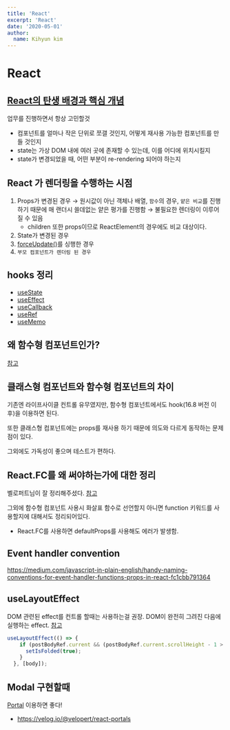 ```yaml
---
title: 'React'
excerpt: 'React'
date: '2020-05-01'
author:
  name: Kihyun kim
---
```


# React

## [React의 탄생 배경과 핵심 개념](https://soldonii.tistory.com/100)

업무를 진행하면서 항상 고민할것

- 컴포넌트를 얼마나 작은 단위로 쪼갤 것인지, 어떻게 재사용 가능한 컴포넌트를 만들 것인지
- state는 가상 DOM 내에 여러 곳에 존재할 수 있는데, 이를 어디에 위치시킬지
- state가 변경되었을 때, 어떤 부분이 re-rendering 되어야 하는지

## React 가 렌더링을 수행하는 시점

1. Props가 변경된 경우 → 원시값이 아닌 객체나 배열, `함수`의 경우, `얕은 비교`를 진행하기 때문에 매 랜더시 쓸데없는 얕은 평가를 진행함 → 불필요한 렌더링이 이루어질 수 있음
    - children 또한 props이므로 ReactElement의 경우에도 비교 대상이다.
2. State가 변경된 경우
3. [forceUpdate()](https://reactjs.org/docs/react-component.html#forceupdate)를 싱행한 경우
4. `부모 컴포넌트가 렌더링 된 경우`

## hooks 정리

- [useState](/useState)
- [useEffect](/useEffect)
- [useCallback](/useCallback)
- [useRef](/useRef)
- [useMemo](/useMemo)

## 왜 함수형 컴포넌트인가?

[참고](https://boxfoxs.tistory.com/395)

## 클래스형 컴포넌트와 함수형 컴포넌트의 차이

기존엔 라이프사이클 컨트롤 유무였지만, 함수형 컴포넌트에서도 hook(16.8 버전 이후)을 이용하면 된다.

또한 클래스형 컴포넌트에는 props를 재사용 하기 때문에 의도와 다르게 동작하는 문제점이 있다.

그외에도 가독성이 좋으며 테스트가 편하다.

## React.FC를 왜 써야하는가에 대한 정리

벨로퍼트님이 잘 정리해주셨다. [참고](https://velog.io/@velopert/create-typescript-react-component)

그외에 함수형 컴포넌트 사용시 화살표 함수로 선언할지 아니면 function 키워드를 사용할지에 대해서도 정리되어있다.

- React.FC를 사용하면 defaultProps를 사용해도 에러가 발생함.

## Event handler convention

https://medium.com/javascript-in-plain-english/handy-naming-conventions-for-event-handler-functions-props-in-react-fc1cbb791364

## useLayoutEffect

DOM 관련된 effect를 컨트롤 할때는 사용하는걸 권장. DOM이 완전히 그려진 다음에 실행하는 effect.
[참고](https://ko.reactjs.org/docs/hooks-reference.html#uselayouteffect)

``` typescript
useLayoutEffect(() => {
    if (postBodyRef.current && (postBodyRef.current.scrollHeight - 1 > postBodyRef.current.offsetHeight)) { // IE fix
      setIsFolded(true);
    }
  }, [body]);
```

## Modal 구현할때

[Portal](https://ko.reactjs.org/docs/portals.html) 이용하면 좋다!

- https://velog.io/@velopert/react-portals
